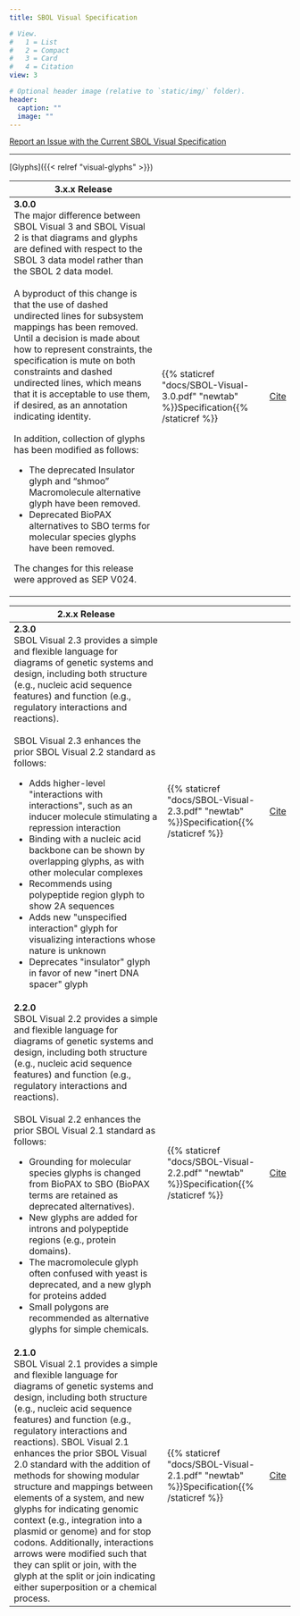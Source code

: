 ```yaml
---
title: SBOL Visual Specification

# View.
#   1 = List
#   2 = Compact
#   3 = Card
#   4 = Citation
view: 3

# Optional header image (relative to `static/img/` folder).
header:
  caption: ""
  image: ""
---
```


[Report an Issue with the Current SBOL Visual Specification](https://github.com/SynBioDex/SBOL-visual/issues)

___

[Glyphs]({{< relref "visual-glyphs" >}})

| **3.x.x Release** |  |  |
|---|---|---|
| **3.0.0** <br>The major difference between SBOL Visual 3 and SBOL Visual 2 is that diagrams and glyphs are defined with respect to the SBOL 3 data model rather than the SBOL 2 data model.<br/><br/> A byproduct of this change is that the use of dashed undirected lines for subsystem mappings has been removed. Until a decision is made about how to represent constraints, the specification is mute on both constraints and dashed undirected lines, which means that it is acceptable to use them, if desired, as an annotation indicating identity.<br /><br /> In addition, collection of glyphs has been modified as follows:<br /><ul><li>The deprecated Insulator glyph and “shmoo” Macromolecule alternative glyph have been removed.</li><li>Deprecated BioPAX alternatives to SBO terms for molecular species glyphs have been removed.</li></ul>The changes for this release were approved as SEP V024.</p> |{{% staticref "docs/SBOL-Visual-3.0.pdf" "newtab" %}}Specification{{% /staticref %}} | [Cite](https://www.degruyter.com/document/doi/10.1515/jib-2021-0013/html) |



| **2.x.x Release**  |  |   |
|---|---|---|
| **2.3.0** <br> SBOL Visual 2.3 provides a simple and flexible language for diagrams of genetic systems and design, including both structure (e.g., nucleic acid sequence features) and function (e.g., regulatory interactions and reactions). <br> <br>SBOL Visual 2.3 enhances the prior SBOL Visual 2.2 standard as follows:<br><ul><li>Adds higher-level "interactions with interactions", such as an inducer molecule stimulating a repression interaction</li> <li>Binding with a nucleic acid backbone can be shown by overlapping glyphs, as with other molecular complexes</li> <li>Recommends using polypeptide region glyph to show 2A sequences</li> <li>Adds new "unspecified interaction" glyph for visualizing interactions whose nature is unknown</li> <li>Deprecates "insulator" glyph in favor of new "inert DNA spacer" glyph </li> </ul>|{{% staticref "docs/SBOL-Visual-2.3.pdf" "newtab" %}}Specification{{% /staticref %}}  | [Cite](http://www.degruyter.com/document/doi/10.1515/jib-2020-0045/html)  |
| **2.2.0** <br> SBOL Visual 2.2 provides a simple and flexible language for diagrams of genetic systems and design, including both structure (e.g., nucleic acid sequence features) and function (e.g., regulatory interactions and reactions).<br><br> SBOL Visual 2.2 enhances the prior SBOL Visual 2.1 standard as follows: <br> <ul><li> Grounding for molecular species glyphs is changed from BioPAX to SBO (BioPAX terms are retained as deprecated alternatives). </li><li> New glyphs are added for introns and polypeptide regions (e.g., protein domains). </li><li> The macromolecule glyph often confused with yeast is deprecated, and a new glyph for proteins added </li><li> Small polygons are recommended as alternative glyphs for simple chemicals. </li></ul>| {{% staticref "docs/SBOL-Visual-2.2.pdf" "newtab" %}}Specification{{% /staticref %}}  | [Cite](https://www.degruyter.com/document/doi/10.1515/jib-2020-0014/html)  |
| **2.1.0** <br> SBOL Visual 2.1 provides a simple and flexible language for diagrams of genetic systems and design, including both structure (e.g., nucleic acid sequence features) and function (e.g., regulatory interactions and reactions). SBOL Visual 2.1 enhances the prior SBOL Visual 2.0 standard with the addition of methods for showing modular structure and mappings between elements of a system, and new glyphs for indicating genomic context (e.g., integration into a plasmid or genome) and for stop codons. Additionally, interactions arrows were modified such that they can split or join, with the glyph at the split or join indicating either superposition or a chemical process.  | {{% staticref "docs/SBOL-Visual-2.1.pdf" "newtab" %}}Specification{{% /staticref %}}  | [Cite](https://www.degruyter.com/document/doi/10.1515/jib-2018-0101/html)  |
<!--
| **2.0.0** <br> A diagram language and collection of symbols that can be used to graphically depict a genetic design and its functional interactions. SBOL Visual 2.0 builds on the prior SBOL Visual 1.0 standard by expanding diagram syntax to include functional interactions and molecular species, making the relationship between diagrams and the SBOL data model explicit, supporting families of symbol variants, clarifying a number of requirements and best practices, and significantly expanding the collection of diagram glyphs | {{% staticref "docs/SBOLVisual_Specification_2_0_0.pdf" "newtab" %}}Specification{{% /staticref %}}  |  [Cite](https://www.degruyter.com/view/journals/jib/15/1/article-20170074.xml) |


| **1.x.x Release** |  |  |
|---|---|---|
| **1.0.0** <br> A set of symbols that can be used to graphically depict functional information encoded by nucleic acid sequences. Each symbol in the set has three components: a shape, a display name, and a definition. | {{% staticref "docs/BBFRFC93.pdf" "newtab" %}}Specification{{% /staticref %}} | [Cite](https://journals.plos.org/plosbiology/article?id=10.1371/journal.pbio.1002310) |

-->